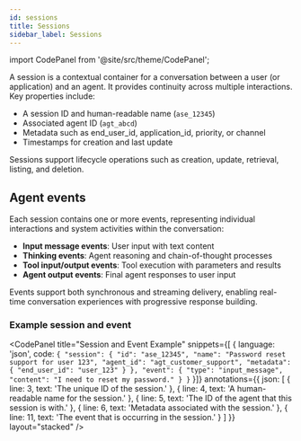 ```yaml
---
id: sessions
title: Sessions
sidebar_label: Sessions
---
```


import CodePanel from '@site/src/theme/CodePanel';

A session is a contextual container for a conversation between a user (or 
application) and an agent. It provides continuity across multiple 
interactions. Key properties include:

* A session ID and human-readable name (`ase_12345`)
* Associated agent ID (`agt_abcd`)
* Metadata such as end_user_id, application_id, priority, or channel
* Timestamps for creation and last update

Sessions support lifecycle operations such as creation, update, retrieval, 
listing, and deletion.

## Agent events

Each session contains one or more events, representing individual interactions 
and system activities within the conversation:

- **Input message events**: User input with text content
- **Thinking events**: Agent reasoning and chain-of-thought processes
- **Tool input/output events**: Tool execution with parameters and results
- **Agent output events**: Final agent responses to user input

Events support both synchronous and streaming delivery, enabling real-time 
conversation experiences with progressive response building.

### Example session and event

<CodePanel
  title="Session and Event Example"
  snippets={[
    {
      language: 'json',
      code: `{
   "session": {
     "id": "ase_12345",
     "name": "Password reset support for user 123",
     "agent_id": "agt_customer_support",
     "metadata": {
       "end_user_id": "user_123"
     }
   },
   "event": {
     "type": "input_message",
     "content": "I need to reset my password."
   }
}`
    }]}
  annotations={{
    json: [
      { line: 3, text: 'The unique ID of the session.' },
      { line: 4, text: 'A human-readable name for the session.' },
      { line: 5, text: 'The ID of the agent that this session is with.' },
      { line: 6, text: 'Metadata associated with the session.' },
      { line: 11, text: 'The event that is occurring in the session.' }
    ]
  }}
  layout="stacked"
/>
